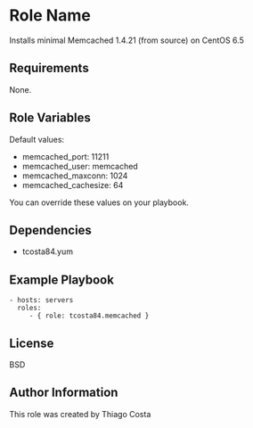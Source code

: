 Role Name
=========

Installs minimal Memcached 1.4.21 (from source) on CentOS 6.5

Requirements
------------

None.

Role Variables
--------------

Default values:

* memcached_port: 11211
* memcached_user: memcached
* memcached_maxconn: 1024
* memcached_cachesize: 64

You can override these values on your playbook.

Dependencies
------------

* tcosta84.yum

Example Playbook
----------------

    - hosts: servers
      roles:
         - { role: tcosta84.memcached }

License
-------

BSD

Author Information
------------------

This role was created by Thiago Costa
